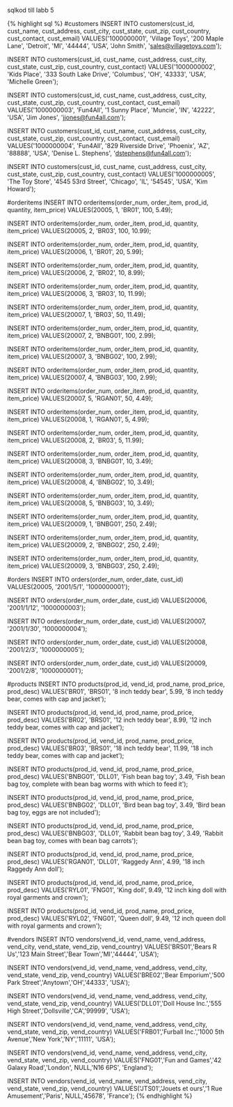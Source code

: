sqlkod till labb 5



{% highlight sql %}
#customers
INSERT INTO customers(cust_id, cust_name, cust_address, cust_city, cust_state, cust_zip, cust_country, cust_contact, cust_email)
VALUES('1000000001', 'Village Toys', '200 Maple Lane', 'Detroit', 'MI', '44444', 'USA', 'John Smith', 'sales@villagetoys.com');

INSERT INTO customers(cust_id, cust_name, cust_address, cust_city, cust_state, cust_zip, cust_country, cust_contact)
VALUES('1000000002', 'Kids Place', '333 South Lake Drive', 'Columbus', 'OH', '43333', 'USA', 'Michelle Green');

INSERT INTO customers(cust_id, cust_name, cust_address, cust_city, cust_state, cust_zip, cust_country, cust_contact, cust_email)
VALUES('1000000003', 'Fun4All', '1 Sunny Place', 'Muncie', 'IN', '42222', 'USA', 'Jim Jones', 'jjones@fun4all.com');

INSERT INTO customers(cust_id, cust_name, cust_address, cust_city, cust_state, cust_zip, cust_country, cust_contact, cust_email)
VALUES('1000000004', 'Fun4All', '829 Riverside Drive', 'Phoenix', 'AZ', '88888', 'USA', 'Denise L. Stephens', 'dstephens@fun4all.com');

INSERT INTO customers(cust_id, cust_name, cust_address, cust_city, cust_state, cust_zip, cust_country, cust_contact)
VALUES('1000000005', 'The Toy Store', '4545 53rd Street', 'Chicago', 'IL', '54545', 'USA', 'Kim Howard');




#orderitems
INSERT INTO orderitems(order_num, order_item, prod_id, quantity, item_price)
VALUES(20005, 1, 'BR01', 100, 5.49);

INSERT INTO orderitems(order_num, order_item, prod_id, quantity, item_price)
VALUES(20005, 2, 'BR03', 100, 10.99);

INSERT INTO orderitems(order_num, order_item, prod_id, quantity, item_price)
VALUES(20006, 1, 'BR01', 20, 5.99);

INSERT INTO orderitems(order_num, order_item, prod_id, quantity, item_price)
VALUES(20006, 2, 'BR02', 10, 8.99);

INSERT INTO orderitems(order_num, order_item, prod_id, quantity, item_price)
VALUES(20006, 3, 'BR03', 10, 11.99);

INSERT INTO orderitems(order_num, order_item, prod_id, quantity, item_price)
VALUES(20007, 1, 'BR03', 50, 11.49);

INSERT INTO orderitems(order_num, order_item, prod_id, quantity, item_price)
VALUES(20007, 2, 'BNBG01', 100, 2.99);

INSERT INTO orderitems(order_num, order_item, prod_id, quantity, item_price)
VALUES(20007, 3, 'BNBG02', 100, 2.99);

INSERT INTO orderitems(order_num, order_item, prod_id, quantity, item_price)
VALUES(20007, 4, 'BNBG03', 100, 2.99);

INSERT INTO orderitems(order_num, order_item, prod_id, quantity, item_price)
VALUES(20007, 5, 'RGAN01', 50, 4.49);

INSERT INTO orderitems(order_num, order_item, prod_id, quantity, item_price)
VALUES(20008, 1, 'RGAN01', 5, 4.99);

INSERT INTO orderitems(order_num, order_item, prod_id, quantity, item_price)
VALUES(20008, 2, 'BR03', 5, 11.99);

INSERT INTO orderitems(order_num, order_item, prod_id, quantity, item_price)
VALUES(20008, 3, 'BNBG01', 10, 3.49);

INSERT INTO orderitems(order_num, order_item, prod_id, quantity, item_price)
VALUES(20008, 4, 'BNBG02', 10, 3.49);

INSERT INTO orderitems(order_num, order_item, prod_id, quantity, item_price)
VALUES(20008, 5, 'BNBG03', 10, 3.49);

INSERT INTO orderitems(order_num, order_item, prod_id, quantity, item_price)
VALUES(20009, 1, 'BNBG01', 250, 2.49);

INSERT INTO orderitems(order_num, order_item, prod_id, quantity, item_price)
VALUES(20009, 2, 'BNBG02', 250, 2.49);

INSERT INTO orderitems(order_num, order_item, prod_id, quantity, item_price)
VALUES(20009, 3, 'BNBG03', 250, 2.49);

#orders
INSERT INTO orders(order_num, order_date, cust_id)
VALUES(20005, '2001/5/1', '1000000001');

INSERT INTO orders(order_num, order_date, cust_id)
VALUES(20006, '2001/1/12', '1000000003');

INSERT INTO orders(order_num, order_date, cust_id)
VALUES(20007, '2001/1/30', '1000000004');

INSERT INTO orders(order_num, order_date, cust_id)
VALUES(20008, '2001/2/3', '1000000005');

INSERT INTO orders(order_num, order_date, cust_id)
VALUES(20009, '2001/2/8', '1000000001');

#products
INSERT INTO products(prod_id, vend_id, prod_name, prod_price, prod_desc)
VALUES('BR01', 'BRS01', '8 inch teddy bear', 5.99, '8 inch teddy bear, comes with cap and jacket');

INSERT INTO products(prod_id, vend_id, prod_name, prod_price, prod_desc)
VALUES('BR02', 'BRS01', '12 inch teddy bear', 8.99, '12 inch teddy bear, comes with cap and jacket');

INSERT INTO products(prod_id, vend_id, prod_name, prod_price, prod_desc)
VALUES('BR03', 'BRS01', '18 inch teddy bear', 11.99, '18 inch teddy bear, comes with cap and jacket');

INSERT INTO products(prod_id, vend_id, prod_name, prod_price, prod_desc)
VALUES('BNBG01', 'DLL01', 'Fish bean bag toy', 3.49, 'Fish bean bag toy, complete with bean bag worms with which to feed it');

INSERT INTO products(prod_id, vend_id, prod_name, prod_price, prod_desc)
VALUES('BNBG02', 'DLL01', 'Bird bean bag toy', 3.49, 'Bird bean bag toy, eggs are not included');

INSERT INTO products(prod_id, vend_id, prod_name, prod_price, prod_desc)
VALUES('BNBG03', 'DLL01', 'Rabbit bean bag toy', 3.49, 'Rabbit bean bag toy, comes with bean bag carrots');

INSERT INTO products(prod_id, vend_id, prod_name, prod_price, prod_desc)
VALUES('RGAN01', 'DLL01', 'Raggedy Ann', 4.99, '18 inch Raggedy Ann doll');

INSERT INTO products(prod_id, vend_id, prod_name, prod_price, prod_desc)
VALUES('RYL01', 'FNG01', 'King doll', 9.49, '12 inch king doll with royal garments and crown');

INSERT INTO products(prod_id, vend_id, prod_name, prod_price, prod_desc)
VALUES('RYL02', 'FNG01', 'Queen doll', 9.49, '12 inch queen doll with royal garments and crown');

#vendors
INSERT INTO vendors(vend_id, vend_name, vend_address, vend_city, vend_state, vend_zip, vend_country)
VALUES('BRS01','Bears R Us','123 Main Street','Bear Town','MI','44444', 'USA');

INSERT INTO vendors(vend_id, vend_name, vend_address, vend_city, vend_state, vend_zip, vend_country)
VALUES('BRE02','Bear Emporium','500 Park Street','Anytown','OH','44333', 'USA');

INSERT INTO vendors(vend_id, vend_name, vend_address, vend_city, vend_state, vend_zip, vend_country)
VALUES('DLL01','Doll House Inc.','555 High Street','Dollsville','CA','99999', 'USA');

INSERT INTO vendors(vend_id, vend_name, vend_address, vend_city, vend_state, vend_zip, vend_country)
VALUES('FRB01','Furball Inc.','1000 5th Avenue','New York','NY','11111', 'USA');

INSERT INTO vendors(vend_id, vend_name, vend_address, vend_city, vend_state, vend_zip, vend_country)
VALUES('FNG01','Fun and Games','42 Galaxy Road','London', NULL,'N16 6PS', 'England');

INSERT INTO vendors(vend_id, vend_name, vend_address, vend_city, vend_state, vend_zip, vend_country)
VALUES('JTS01','Jouets et ours','1 Rue Amusement','Paris', NULL,'45678', 'France');
{% endhighlight %}
